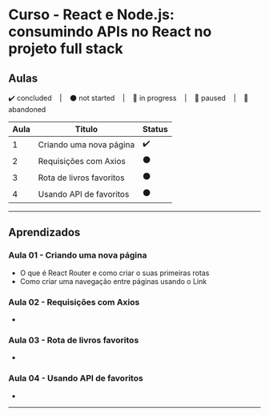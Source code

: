 # Curso - React e Node.js: consumindo APIs no React no projeto full stack 

## Aulas
<p>
  ✔️ concluded &nbsp;&nbsp;&nbsp;|&nbsp;&nbsp;&nbsp;
  ⚫ not started &nbsp;&nbsp;&nbsp;|&nbsp;&nbsp;&nbsp;
  🔵 in progress &nbsp;&nbsp;&nbsp;|&nbsp;&nbsp;&nbsp;
  🔶 paused &nbsp;&nbsp;&nbsp;|&nbsp;&nbsp;&nbsp;
  🔴 abandoned 
</p>

| Aula | Titulo | Status |
| --- | --- | --- |
| 1 | Criando uma nova página | ✔️ |
| 2 | Requisições com Axios | ⚫ |
| 3 | Rota de livros favoritos | ⚫ |
| 4 | Usando API de favoritos | ⚫ |


---

## Aprendizados

### Aula 01 - Criando uma nova página
<ul>
  <li>O que é React Router e como criar o suas primeiras rotas</li>
  <li>Como criar uma navegação entre páginas usando o Link</li>
</ul>

### Aula 02 - Requisições com Axios
<ul>
  <li></li>
</ul>

### Aula 03 - Rota de livros favoritos
<ul>
  <li></li>
</ul>

### Aula 04 - Usando API de favoritos
<ul>
  <li></li>
</ul>


---
